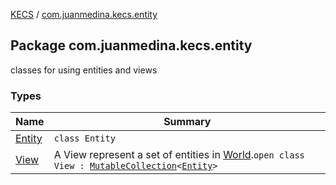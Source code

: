 [KECS](../index.md) / [com.juanmedina.kecs.entity](./index.md)

## Package com.juanmedina.kecs.entity

classes for using entities and views

### Types

| Name | Summary |
|---|---|
| [Entity](-entity/index.md) | `class Entity` |
| [View](-view/index.md) | A View represent a set of entities in [World](../com.juanmedina.kecs.world/-world/index.md).`open class View : `[`MutableCollection`](https://kotlinlang.org/api/latest/jvm/stdlib/kotlin.collections/-mutable-collection/index.html)`<`[`Entity`](-entity/index.md)`>` |
